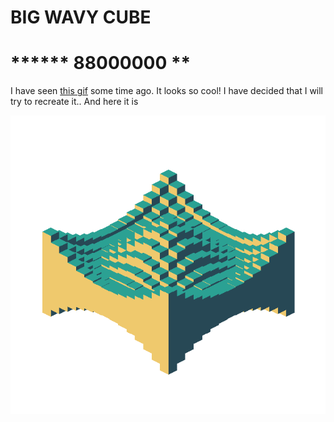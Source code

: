 # BIG WAVY CUBE
# ****** 88000000  **

I have seen [this gif](https://twitter.com/beesandbombs/status/940639806522085376?s=20) some time ago. It looks so cool! I have decided that I will try to recreate it.. And here it is

![my result](https://github.com/SeNicko/3D-wavy-cube/blob/master/wave.gif)
